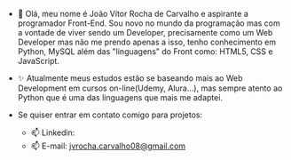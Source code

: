 <!---
jvrcarvalho8/jvrcarvalho8 is a ✨ special ✨ repository because its `README.md` (this file) appears on your GitHub profile.
You can click the Preview link to take a look at your changes.
--->
- 👋 Olá, meu nome é João Vítor Rocha de Carvalho e aspirante a programador Front-End. Sou novo no mundo da programação mas 
com a vontade de viver sendo um Developer, precisamente como um Web Developer mas não me prendo apenas a isso, tenho conhecimento
em Python, MySQL além das "linguagens" do Front como: HTML5, CSS e JavaScript.

- ✨ Atualmente meus estudos estão se baseando mais ao Web Development em cursos on-line(Udemy, Alura...), mas sempre atento ao Python que é
uma das linguagens que mais me adaptei.

- Se quiser entrar em contato comigo para projetos:
    * 📫 Linkedin: 
    * 📫 E-mail: jvrocha.carvalho08@gmail.com
